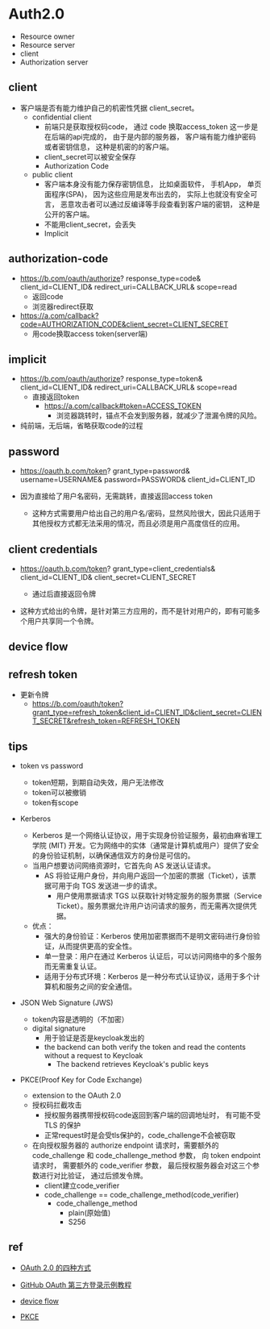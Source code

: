 # Auth2.0
+ Resource owner
+ Resource server
+ client
+ Authorization server

## client
+ 客户端是否有能力维护自己的机密性凭据 client_secret。
  + confidential client
      + 前端只是获取授权码code， 通过 code 换取access_token 这一步是在后端的api完成的， 由于是内部的服务器， 客户端有能力维护密码或者密钥信息， 这种是机密的的客户端。
      + client_secret可以被安全保存
      + Authorization Code
  + public client
      + 客户端本身没有能力保存密钥信息， 比如桌面软件， 手机App， 单页面程序(SPA)， 因为这些应用是发布出去的， 实际上也就没有安全可言， 恶意攻击者可以通过反编译等手段查看到客户端的密钥， 这种是公开的客户端。
      + 不能用client_secret，会丢失
      + Implicit 


## authorization-code
+ https://b.com/oauth/authorize?
  response_type=code&
  client_id=CLIENT_ID&
  redirect_uri=CALLBACK_URL&
  scope=read
    + 返回code
    + 浏览器redirect获取
+ https://a.com/callback?code=AUTHORIZATION_CODE&client_secret=CLIENT_SECRET
    + 用code换取access token(server端)

## implicit
+ https://b.com/oauth/authorize?
  response_type=token&
  client_id=CLIENT_ID&
  redirect_uri=CALLBACK_URL&
  scope=read
    + 直接返回token
        + https://a.com/callback#token=ACCESS_TOKEN
            + 浏览器跳转时，锚点不会发到服务器，就减少了泄漏令牌的风险。
+ 纯前端，无后端，省略获取code的过程

## password
+ https://oauth.b.com/token?
  grant_type=password&
  username=USERNAME&
  password=PASSWORD&
  client_id=CLIENT_ID

+ 因为直接给了用户名密码，无需跳转，直接返回access token
    + 这种方式需要用户给出自己的用户名/密码，显然风险很大，因此只适用于其他授权方式都无法采用的情况，而且必须是用户高度信任的应用。

## client credentials
+ https://oauth.b.com/token?
  grant_type=client_credentials&
  client_id=CLIENT_ID&
  client_secret=CLIENT_SECRET
    + 通过后直接返回令牌

+ 这种方式给出的令牌，是针对第三方应用的，而不是针对用户的，即有可能多个用户共享同一个令牌。

## device flow


## refresh token
+ 更新令牌
    + https://b.com/oauth/token?grant_type=refresh_token&client_id=CLIENT_ID&client_secret=CLIENT_SECRET&refresh_token=REFRESH_TOKEN


## tips
+ token vs password
    + token短期，到期自动失效，用户无法修改
    + token可以被撤销
    + token有scope


+ Kerberos
    + Kerberos 是一个网络认证协议，用于实现身份验证服务，最初由麻省理工学院 (MIT) 开发。它为网络中的实体（通常是计算机或用户）提供了安全的身份验证机制，以确保通信双方的身份是可信的。
    + 当用户想要访问网络资源时，它首先向 AS 发送认证请求。
        + AS 将验证用户身份，并向用户返回一个加密的票据（Ticket），该票据可用于向 TGS 发送进一步的请求。
            + 用户使用票据请求 TGS 以获取针对特定服务的服务票据（Service Ticket）。服务票据允许用户访问请求的服务，而无需再次提供凭据。
    + 优点：
        + 强大的身份验证：Kerberos 使用加密票据而不是明文密码进行身份验证，从而提供更高的安全性。
        + 单一登录：用户在通过 Kerberos 认证后，可以访问网络中的多个服务而无需重复认证。
        + 适用于分布式环境：Kerberos 是一种分布式认证协议，适用于多个计算机和服务之间的安全通信。

+ JSON Web Signature (JWS)
    + token内容是透明的（不加密）
    + digital signature
        + 用于验证是否是keycloak发出的
        + the backend can both verify the token and read the contents without a request to Keycloak
            + The backend retrieves Keycloak's public keys

+ PKCE(Proof Key for Code Exchange)
    + extension to the OAuth 2.0 
    + 授权码拦截攻击
        + 授权服务器携带授权码code返回到客户端的回调地址时， 有可能不受TLS 的保护
        + 正常request时是会受tls保护的，code_challenge不会被窃取
    + 在向授权服务器的 authorize endpoint 请求时，需要额外的 code_challenge 和 code_challenge_method 参数， 向 token endpoint 请求时， 需要额外的 code_verifier 参数， 最后授权服务器会对这三个参数进行对比验证， 通过后颁发令牌。
        + client建立code_verifier
        + code_challenge == code_challenge_method(code_verifier)
            + code_challenge_method
                + plain(原始值)
                + S256


## ref
+ [OAuth 2.0 的四种方式](https://www.ruanyifeng.com/blog/2019/04/oauth-grant-types.html)
+ [GitHub OAuth 第三方登录示例教程](https://www.ruanyifeng.com/blog/2019/04/github-oauth.html)
+ [device flow](https://www.oauth.com/oauth2-servers/device-flow/)

+ [PKCE](https://www.cnblogs.com/myshowtime/p/15555538.html)